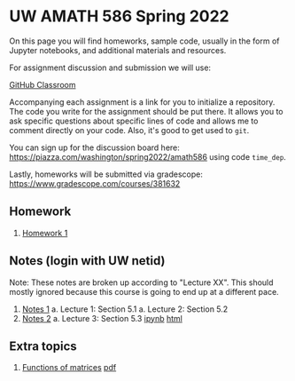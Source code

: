 # UW AMATH 586 Spring 2022

On this page you will find homeworks, sample code, usually in the form of Jupyter notebooks, and additional materials and resources.

For assignment discussion and submission we will use:

[GitHub Classroom](https://classroom.github.com)

Accompanying each assignment is a link for you to initialize a repository.  The code you write for the assignment should be put there.  It allows you to ask specific questions about specific lines of code and allows me to comment directly on your code.  Also, it's good to get used to `git`. 

You can sign up for the discussion board here: https://piazza.com/washington/spring2022/amath586 using code `time_dep`.

Lastly, homeworks will be submitted via gradescope: https://www.gradescope.com/courses/381632

## Homework

1. [Homework 1](https://classroom.github.com/a/1NgqS_Ss) 

## Notes (login with UW netid)

Note: These notes are broken up according to "Lecture XX".  This should mostly ignored because this course is going to end up at a different pace.

1. [Notes 1](https://drive.google.com/open?id=14Ho6iEnkWzIEtOnlZQVvjbMuwVVuqP2Y)
  a. Lecture 1: Section 5.1
  a. Lecture 2: Section 5.2
1. [Notes 2]()
  a. Lecture 3: Section 5.3 [ipynb](https://nbviewer.org/github/trogdoncourses/amath-586-2022/blob/main/notebooks/Euler.ipynb) [html](https://faculty.washington.edu/trogdon/amath-586-2022/notebooks/Euler.html)

## Extra topics

1. [Functions of matrices](https://uw.hosted.panopto.com/Panopto/Pages/Viewer.aspx?id=ea1e0cd2-78d6-44ba-a627-ae66017d0a0a) [pdf](https://drive.google.com/open?id=1qTbgft-jEanOGP019TV96yvk9CqrDPjk)
